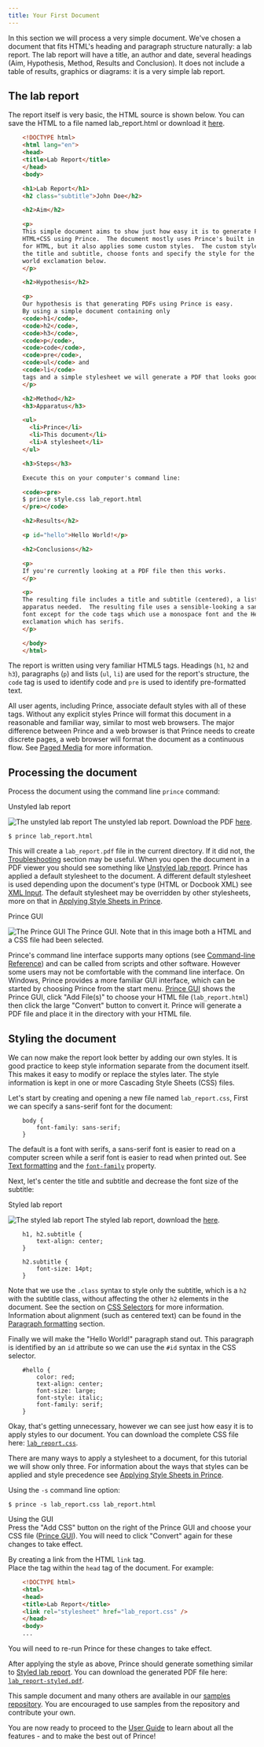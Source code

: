 ```yaml
---
title: Your First Document
---
```


In this section we will process a very simple document. We've chosen a document that fits HTML's heading and paragraph structure naturally: a lab report. The lab report will have a title, an author and date, several headings (Aim, Hypothesis, Method, Results and Conclusion). It does not include a table of results, graphics or diagrams: it is a very simple lab report.

The lab report
--------------

The report itself is very basic, the HTML source is shown below. You can save the HTML to a file named lab\_report.html or download it [here](samples/lab_report.html).

```html
    <!DOCTYPE html>
    <html lang="en">
    <head>
    <title>Lab Report</title>
    </head>
    <body>

    <h1>Lab Report</h1>
    <h2 class="subtitle">John Doe</h2>

    <h2>Aim</h2>

    <p>
    This simple document aims to show just how easy it is to generate PDFs from
    HTML+CSS using Prince.  The document mostly uses Prince's built in styles
    for HTML, but it also applies some custom styles.  The custom styles: center
    the title and subtitle, choose fonts and specify the style for the hello
    world exclamation below.
    </p>

    <h2>Hypothesis</h2>

    <p>
    Our hypothesis is that generating PDFs using Prince is easy.
    By using a simple document containing only
    <code>h1</code>,
    <code>h2</code>,
    <code>h3</code>,
    <code>p</code>,
    <code>code</code>,
    <code>pre</code>,
    <code>ul</code> and
    <code>li</code>
    tags and a simple stylesheet we will generate a PDF that looks good.
    </p>

    <h2>Method</h2>
    <h3>Apparatus</h3>

    <ul>
      <li>Prince</li>
      <li>This document</li>
      <li>A stylesheet</li>
    </ul>

    <h3>Steps</h3>

    Execute this on your computer's command line:

    <code><pre>
    $ prince style.css lab_report.html
    </pre></code>

    <h2>Results</h2>

    <p id="hello">Hello World!</p>

    <h2>Conclusions</h2>

    <p>
    If you're currently looking at a PDF file then this works.
    </p>

    <p>
    The resulting file includes a title and subtitle (centered), a list of the
    apparatus needed.  The resulting file uses a sensible-looking a sans-serif
    font except for the code tags which use a monospace font and the Hello World
    exclamation which has serifs.
    </p>

    </body>
    </html>
```
The report is written using very familiar HTML5 tags. Headings (`h1`, `h2` and `h3`), paragraphs (`p`) and lists (`ul`, `li`) are used for the report's structure, the `code` tag is used to identify code and `pre` is used to identify pre-formatted text.

All user agents, including Prince, associate default styles with all of these tags. Without any explicit styles Prince will format this document in a reasonable and familiar way, similar to most web browsers. The major difference between Prince and a web browser is that Prince needs to create discrete pages, a web browser will format the document as a continuous flow. See [Paged Media](paged.md#paged) for more information.

Processing the document
-----------------------

Process the document using the command line `prince` command:

<p id="fig.lab-report.unstyled">Unstyled lab report</p>

![The unstyled lab report](assets/samples/lab_report-1.bw.png)
The unstyled lab report. Download the PDF [here](assets/samples/lab_report.pdf).


    $ prince lab_report.html

This will create a `lab_report.pdf` file in the current directory. If it did not, the [Troubleshooting](help-install.md#troubleshooting) section may be useful. When you open the document in a PDF viewer you should see something like [Unstyled lab report](#fig.lab-report.unstyled). Prince has applied a default stylesheet to the document. A different default stylesheet is used depending upon the document's type (HTML or Docbook XML) see [XML Input](prince-input.md#xml-input). The default stylesheet may be overridden by other stylesheets, more on that in [Applying Style Sheets in Prince](prince-input.md#applying-style-sheets-in-prince).

<p id="fig.gui01">Prince GUI</p>

![The Prince GUI](assets/images/gui_02.png)
The Prince GUI. Note that in this image both a HTML and a CSS file had been selected.

Prince's command line interface supports many options (see [Command-line Reference](command-line.md)) and can be called from scripts and other software. However some users may not be comfortable with the command line interface. On Windows, Prince provides a more familiar GUI interface, which can be started by choosing Prince from the start menu. [Prince GUI](#fig.gui01) shows the Prince GUI, click "Add File(s)" to choose your HTML file (`lab_report.html`) then click the large "Convert" button to convert it. Prince will generate a PDF file and place it in the directory with your HTML file.

Styling the document
--------------------

We can now make the report look better by adding our own styles. It is good practice to keep style information separate from the document itself. This makes it easy to modify or replace the styles later. The style information is kept in one or more Cascading Style Sheets (CSS) files.

Let's start by creating and opening a new file named `lab_report.css`, First we can specify a sans-serif font for the document:

```
    body {
        font-family: sans-serif;
    }
```
The default is a font with serifs, a sans-serif font is easier to read on a computer screen while a serif font is easier to read when printed out. See [Text formatting](styling.md#text-formatting) and the [`font-family`](css-props#prop-font-family) property.

Next, let's center the title and subtitle and decrease the font size of the subtitle:

<p id="fig.lab-report-styled">Styled lab report</p>

![The styled lab report](assets/samples/lab_report-styled-1.colour.png)
The styled lab report, download the [here](assets/samples/lab_report-styled.pdf).

```
    h1, h2.subtitle {
        text-align: center;
    }

    h2.subtitle {
        font-size: 14pt;
    }
```
Note that we use the `.class` syntax to style only the subtitle, which is a `h2` with the subtitle class, without affecting the other `h2` elements in the document. See the section on [CSS Selectors](css-refs.md#css-selectors) for more information. Information about alignment (such as centered text) can be found in the [Paragraph formatting](styling.md#paragraph-formatting) section.

Finally we will make the "Hello World!" paragraph stand out. This paragraph is identified by an `id` attribute so we can use the `#id` syntax in the CSS selector.

```
    #hello {
        color: red;
        text-align: center;
        font-size: large;
        font-style: italic;
        font-family: serif;
    }
```
Okay, that's getting unnecessary, however we can see just how easy it is to apply styles to our document. You can download the complete CSS file here: [`lab_report.css`](samples/lab_report.css).

There are many ways to apply a stylesheet to a document, for this tutorial we will show only three. For information about the ways that styles can be applied and style precedence see [Applying Style Sheets in Prince](prince-input.md#applying-style-sheets-in-prince).

Using the `-s` command line option:  

    $ prince -s lab_report.css lab_report.html

Using the GUI  
Press the "Add CSS" button on the right of the Prince GUI and choose your CSS file ([Prince GUI](#fig.gui01)). You will need to click "Convert" again for these changes to take effect.

By creating a link from the HTML `link` tag.  
Place the tag within the `head` tag of the document. For example:

```html
    <!DOCTYPE html>
    <html>
    <head>
    <title>Lab Report</title>
    <link rel="stylesheet" href="lab_report.css" />
    </head>
    <body>
    ...
```
You will need to re-run Prince for these changes to take effect.

After applying the style as above, Prince should generate something similar to [Styled lab report](#fig.lab-report-styled). You can download the generated PDF file here: [`lab_report-styled.pdf`](assets/samples/lab_report-styled.pdf).

This sample document and many others are available in our [samples repository](https://github.com/yeslogic/prince-samples). You are encouraged to use samples from the repository and contribute your own.

You are now ready to proceed to the [User Guide](intro-userguide.md) to learn about all the features - and to make the best out of Prince!

